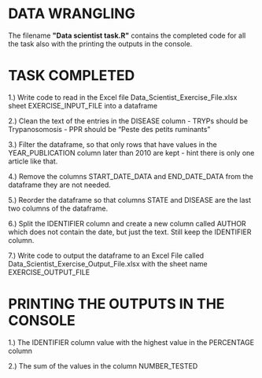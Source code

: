 # DATA WRANGLING

The filename **"Data scientist task.R"** contains the completed code for all the task also with the printing the outputs in the console.

# **TASK COMPLETED**
1.)	Write code to read in the Excel file Data_Scientist_Exercise_File.xlsx sheet EXERCISE_INPUT_FILE  into a dataframe

2.)	Clean the text of the entries in the DISEASE column
    -	TRYPs should be Trypanosomosis
    -	PPR should be “Peste des petits ruminants”
    
3.)	Filter the dataframe, so that only rows that have values in the YEAR_PUBLICATION column later than 2010 are kept - hint there is only one article like that.

4.)	Remove the columns START_DATE_DATA and END_DATE_DATA from the dataframe they are not needed.

5.)	Reorder the dataframe so that columns STATE and DISEASE are the last two columns of the dataframe.

6.)	Split the IDENTIFIER column and create a new column called AUTHOR which does not contain the date, but just the text. Still keep the IDENTIFIER column.

7.)	Write code to output the dataframe to an Excel File  called Data_Scientist_Exercise_Output_File.xlsx with the sheet name EXERCISE_OUTPUT_FILE

# **PRINTING THE OUTPUTS IN THE CONSOLE**
1.)	The IDENTIFIER column value with the highest value in the PERCENTAGE column

2.)	The sum of the values in the column NUMBER_TESTED
